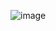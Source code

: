 ![image](https://user-images.githubusercontent.com/45312101/224432716-ff273083-e079-4790-8b89-8fd1a9825f51.png)
